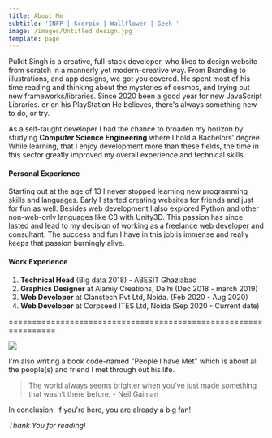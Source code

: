 ```yaml
---
title: About Me
subtitle: 'INFP | Scorpio | Wallflower | Geek '
image: /images/Untitled design.jpg
template: page
---
```

Pulkit Singh is a creative, full-stack developer, who likes to design website from scratch in a mannerly yet modern-creative way. From Branding to illustrations,  and app designs, we got you covered. He spent most of his time reading and thinking about the mysteries of cosmos, and trying out new frameworks/libraries. Since 2020 been a good year for new JavaScript Libraries. or on his PlayStation  He believes, there's always something new to do, or try. 

<!--StartFragment-->

As a self-taught developer I had the chance to broaden my horizon by studying **Computer Science Engineering** where I hold a Bachelors' degree.  While learning, that I enjoy development more than these fields, the time in this sector greatly improved my overall experience and technical skills.

<!--EndFragment-->

#### **Personal Experience**

<!--StartFragment-->

Starting out at the age of 13 I never stopped learning new programming skills and languages. Early I started creating websites for friends and just for fun as well. Besides web development I also explored Python and other non-web-only languages like C3 with Unity3D. This passion has since lasted and lead to my decision of working as a freelance web developer and consultant. The success and fun I have in this job is immense and really keeps that passion burningly alive.

<!--EndFragment-->

#### Work Experience

1. **Technical Head** (Big data 2018) - ABESIT Ghaziabad
2. **Graphics Designer** at Alamiy Creations, Delhi (Dec 2018 - march 2019)
3. **Web Developer** at Clanstech Pvt Ltd, Noida. (Feb 2020 - Aug 2020)
4. **Web Developer** at Corpseed ITES Ltd, Noida (Sep 2020 - Current date)

\================================================================

![](/images/svosndlsdnc.png)

I'm also writing a book code-named "People I have Met" which is about all the people(s) and friend I met through out his life. 

> The world always seems brighter when you’ve just made something that wasn’t there before. - Neil Gaiman

In conclusion, If you're here, you are already a big fan!

*Thank You for reading!*
